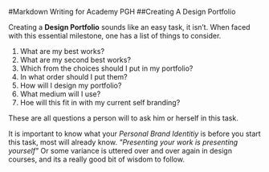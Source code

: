 #Markdown Writing for Academy PGH
##Creating A Design Portfolio

Creating a **Design Portfolio** sounds like an easy task, it isn’t. When faced with this essential milestone, one has a list of things to consider.

1.	What are my best works?
2.	What are my second best works?
3.	Which from the choices should I put in my portfolio?
4.	In what order should I put them?
5.	How will I design my portfolio?
6.	What medium will I use?
7.	Hoe will this fit in with my current self branding?

These are all questions a person will to ask him or herself in this task.

It is important to know what your *Personal Brand Identitiy* is before you start this task, most will already know.
*"Presenting your work is presenting yourself"* Or some variance is uttered over and over again in design courses, and its a really good bit of wisdom to follow.


